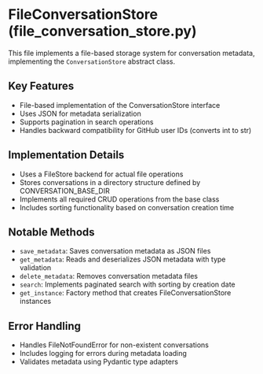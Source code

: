# FileConversationStore (file_conversation_store.py)

This file implements a file-based storage system for conversation metadata, implementing the `ConversationStore` abstract class.

## Key Features
- File-based implementation of the ConversationStore interface
- Uses JSON for metadata serialization
- Supports pagination in search operations
- Handles backward compatibility for GitHub user IDs (converts int to str)

## Implementation Details
- Uses a FileStore backend for actual file operations
- Stores conversations in a directory structure defined by CONVERSATION_BASE_DIR
- Implements all required CRUD operations from the base class
- Includes sorting functionality based on conversation creation time

## Notable Methods
- `save_metadata`: Saves conversation metadata as JSON files
- `get_metadata`: Reads and deserializes JSON metadata with type validation
- `delete_metadata`: Removes conversation metadata files
- `search`: Implements paginated search with sorting by creation date
- `get_instance`: Factory method that creates FileConversationStore instances

## Error Handling
- Handles FileNotFoundError for non-existent conversations
- Includes logging for errors during metadata loading
- Validates metadata using Pydantic type adapters